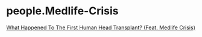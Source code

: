 # people.Medlife-Crisis
[What Happened To The First Human Head Transplant? (Feat. Medlife Crisis)](https://youtu.be/P4hFRfOeZX8)
